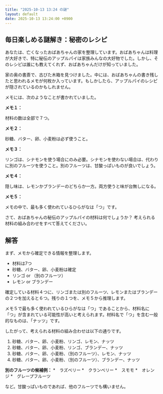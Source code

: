 ```yaml
---
title: "2025-10-13 13:24 の謎"
layout: default
date: 2025-10-13 13:24:00 +0900
---
```

## 毎日楽しめる謎解き：秘密のレシピ

あなたは、亡くなったおばあちゃんの家を整理しています。おばあちゃんは料理が大好きで、特に秘伝のアップルパイは家族みんなの大好物でした。しかし、そのレシピは誰にも教えてくれず、おばあちゃんだけが知っていました。

家の奥の書斎で、古びた木箱を見つけました。中には、おばあちゃんの書き残したと思われるメモが何枚か入っています。もしかしたら、アップルパイのレシピが隠されているのかもしれません。

メモには、次のようなことが書かれていました。

**メモ１：**

材料の数は全部で７つ。

**メモ２：**

砂糖、バター、卵、小麦粉は必ず使うこと。

**メモ３：**

リンゴは、シナモンを使う場合にのみ必要。シナモンを使わない場合は、代わりに別のフルーツを使うこと。別のフルーツは、甘酸っぱいものが良いでしょう。

**メモ４：**

隠し味は、レモンかブランデーのどちらか一方。両方使うと味が台無しになる。

**メモ５：**

メモの中で、最も多く使われているひらがなは「つ」です。

さて、おばあちゃんの秘伝のアップルパイの材料は何でしょうか？
考えられる材料の組み合わせをすべて答えてください。

## 解答

まず、メモから確定できる情報を整理します。

*   材料は7つ
*   砂糖、バター、卵、小麦粉は確定
*   リンゴ or （別のフルーツ）
*   レモン or ブランデー

確定している材料４つに、リンゴまたは別のフルーツ、レモンまたはブランデーの２つを加えると６つ。残りの１つを、メモ５から推理します。

メモ５で最も多く使われているひらがなは「つ」であることから、材料名に「つ」が含まれている可能性が高いと考えられます。材料名で「つ」を含む一般的なものは、「ナッツ」です。

したがって、考えられる材料の組み合わせは以下の通りです。

1.  砂糖、バター、卵、小麦粉、リンゴ、レモン、ナッツ
2.  砂糖、バター、卵、小麦粉、リンゴ、ブランデー、ナッツ
3.  砂糖、バター、卵、小麦粉、（別のフルーツ）、レモン、ナッツ
4.  砂糖、バター、卵、小麦粉、（別のフルーツ）、ブランデー、ナッツ

**別のフルーツの候補例：**
*　ラズベリー
*　クランベリー
*　スモモ
*　オレンジ
*　グレープフルーツ

など。甘酸っぱいものであれば、他のフルーツでも構いません。
